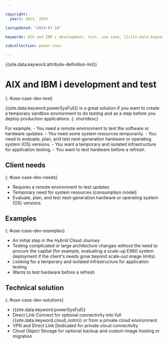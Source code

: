 ```yaml
---

copyright:
  years: 2023, 2024

lastupdated: "2024-07-10"

keywords: AIX and IBM i development, test, use case, {{site.data.keyword.powerSys_notm}} as a service, private cloud, terminology, video, how-to

subcollection: power-iaas

---
```


{{site.data.keyword.attribute-definition-list}}

# AIX and IBM i development and test
{: #use-case-dev-test}



{{site.data.keyword.powerSysFull}} is a great solution if you want to create a temporary sandbox environment to do testing and as a step before you deploy production applications.
{: shortdesc}

For example,
    - You need a remote environment to test the software or hardware updates.
    - You need some system resources temporarily.
    - You need to evaluate, plan, and test next-generation hardware or operating system (OS) versions.
    - You want a temporary and isolated infrastructure for application testing.
    - You want to test hardware before a refresh.


## Client needs
{: #use-case-dev-needs}

- Requires a remote environment to test updates
- Temporary need for system resources (consumption model)
- Evaluate, plan, and test next-generation hardware or operating system (OS) versions

## Examples
{: #use-case-dev-examples}

- An initial step in the *Hybrid Cloud Journey*
- Testing complicated or large architecture changes without the need to procure the capital (for example, evaluating a scale-up E980 system deployment if the client's needs grow beyond scale-out image limits)
- Looking for a temporary and isolated infrastructure for application testing
- Wants to test hardware before a refresh

## Technical solution
{: #use-case-dev-solutions}

- {{site.data.keyword.powerSysFull}}
- Direct Link Connect for optional connectivity into full {{site.data.keyword.cloud_notm}} or from a private cloud environment
- VPN and Direct Link Dedicated for private cloud connectivity
- Cloud Object Storage for optional backup and custom image hosting or migration
